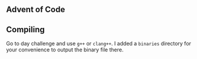 Advent of Code
---

## Compiling

Go to day challenge and use `g++` or `clang++`. I added a `binaries` directory for your convenience to output the binary file there.
